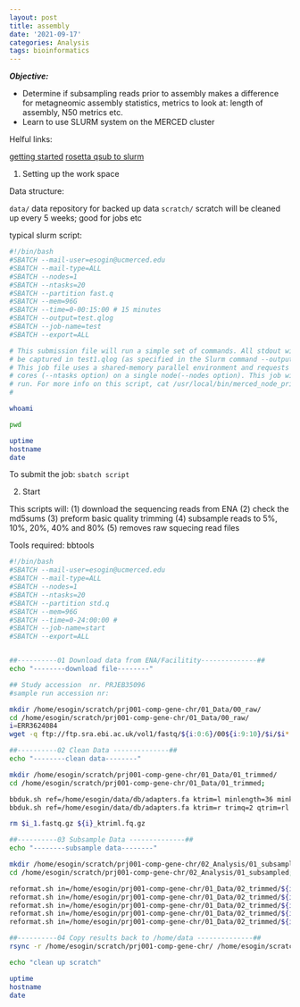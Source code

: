 ```yaml
---
layout: post
title: assembly
date: '2021-09-17'
categories: Analysis
tags: bioinformatics
---
```


_**Objective:**_ 

- Determine if subsampling reads prior to assembly makes a difference for metagneomic assembly statistics, metrics to look at: length of assembly, N50 metrics etc.
- Learn to use SLURM system on the MERCED cluster 

Helful links: 

[getting started](https://github.com/ucmerced/merced-cluster/wiki/Getting-Started)
[rosetta qsub to slurm](https://slurm.schedmd.com/rosetta.pdf)

1. Setting up the work space

Data structure: 

```data/```  data repository for backed up data
```scratch/``` scratch will be cleaned up every 5 weeks; good for jobs etc


typical slurm script: 
```bash
#!/bin/bash  
#SBATCH --mail-user=esogin@ucmerced.edu  
#SBATCH --mail-type=ALL  
#SBATCH --nodes=1  
#SBATCH --ntasks=20
#SBATCH --partition fast.q  
#SBATCH --mem=96G  
#SBATCH --time=0-00:15:00 # 15 minutes  
#SBATCH --output=test.qlog  
#SBATCH --job-name=test
#SBATCH --export=ALL

# This submission file will run a simple set of commands. All stdout will
# be captured in test1.qlog (as specified in the Slurm command --output above).
# This job file uses a shared-memory parallel environment and requests 20
# cores (--ntasks option) on a single node(--nodes option). This job will also run a global #script called
# run. For more info on this script, cat /usr/local/bin/merced_node_print.
#  

whoami

pwd

uptime
hostname
date
```

To submit the job: ```sbatch script```


2. Start  

This scripts will: 
(1) download the sequencing reads from ENA
(2) check the md5sums 
(3) preform basic quality trimming
(4) subsample reads to 5%, 10%, 20%, 40% and 80%
(5) removes raw squecing read files

Tools required: bbtools

```bash
#!/bin/bash 
#SBATCH --mail-user=esogin@ucmerced.edu  
#SBATCH --mail-type=ALL  
#SBATCH --nodes=1  
#SBATCH --ntasks=20
#SBATCH --partition std.q  
#SBATCH --mem=96G  
#SBATCH --time=0-24:00:00 #  
#SBATCH --job-name=start
#SBATCH --export=ALL


##----------01 Download data from ENA/Facilitity--------------##
echo "--------download file--------"

## Study accession  nr. PRJEB35096	
#sample run accession nr:

mkdir /home/esogin/scratch/prj001-comp-gene-chr/01_Data/00_raw/
cd /home/esogin/scratch/prj001-comp-gene-chr/01_Data/00_raw/
i=ERR3624084	
wget -q ftp://ftp.sra.ebi.ac.uk/vol1/fastq/${i:0:6}/00${i:9:10}/$i/$i* 

##----------02 Clean Data --------------##
echo "--------clean data--------"

mkdir /home/esogin/scratch/prj001-comp-gene-chr/01_Data/01_trimmed/
cd /home/esogin/scratch/prj001-comp-gene-chr/01_Data/01_trimmed;

bbduk.sh ref=/home/esogin/data/db/adapters.fa ktrim=l minlength=36 mink=11 hdist=1 in=../00_raw/$i_1.fastq.gz in2=../00_raw/$i_1.fastq.gz out=${i}_ktriml.fq.gz;
bbduk.sh ref=/home/esogin/data/db/adapters.fa ktrim=r trimq=2 qtrim=rl minlength=36 mink=11 hdist=1 in=${i}_ktriml.fq.gz interleaved=t out=${i}_q2_ktrimmed.fq.gz;

rm $i_1.fastq.gz ${i}_ktriml.fq.gz

##----------03 Subsample Data --------------##
echo "--------subsample data--------"

mkdir /home/esogin/scratch/prj001-comp-gene-chr/02_Analysis/01_subsampled -p;
cd /home/esogin/scratch/prj001-comp-gene-chr/02_Analysis/01_subsampled;

reformat.sh in=/home/esogin/prj001-comp-gene-chr/01_Data/02_trimmed/${i}_q2_ktrimmed.fq.gz samplerate=0.1 out=${i}_0.1.fq.gz
reformat.sh in=/home/esogin/prj001-comp-gene-chr/01_Data/02_trimmed/${i}_q2_ktrimmed.fq.gz samplerate=0.2 out=${i}_0.2.fq.gz
reformat.sh in=/home/esogin/prj001-comp-gene-chr/01_Data/02_trimmed/${i}_q2_ktrimmed.fq.gz samplerate=0.4 out=${i}_0.4.fq.gz
reformat.sh in=/home/esogin/prj001-comp-gene-chr/01_Data/02_trimmed/${i}_q2_ktrimmed.fq.gz samplerate=0.8 out=${i}_0.8.fq.gz
reformat.sh in=/home/esogin/prj001-comp-gene-chr/01_Data/02_trimmed/${i}_q2_ktrimmed.fq.gz samplerate=1 out=${i}_1.fq.gz

##----------04 Copy results back to /home/data --------------##
rsync -r /home/esogin/scratch/prj001-comp-gene-chr/ /home/esogin/scratch/prj001-comp-gene-chr/

echo "clean up scratch"

uptime
hostname
date
```








